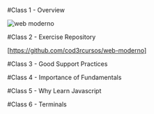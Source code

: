
#Class 1 - Overview

![web moderno](https://user-images.githubusercontent.com/87909626/170331485-90ccc644-6f39-4da2-b171-2aa42ecb077c.jpg)

#Class 2 - Exercise Repository

[https://github.com/cod3rcursos/web-moderno]

#Class 3 - Good Support Practices

#Class 4 - Importance of Fundamentals

#Class 5 - Why Learn Javascript

#Class 6 - Terminals